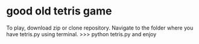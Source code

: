 # good old tetris game
To play, download zip or clone repository. Navigate to the folder where you have tetris.py using terminal. >>> python tetris.py and enjoy
